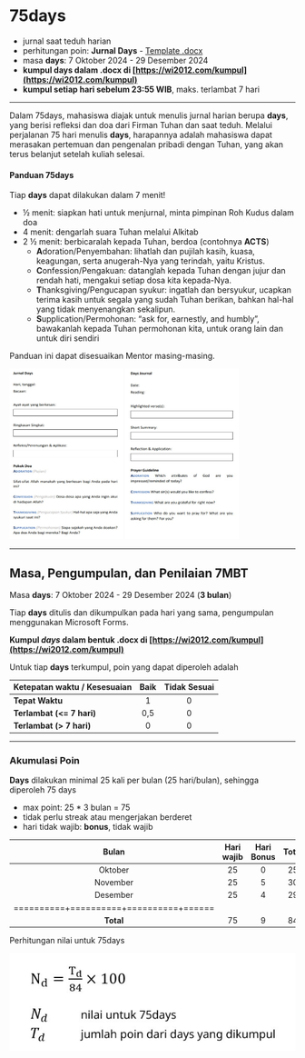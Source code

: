 # 75days

- jurnal saat teduh harian
- perhitungan poin: **Jurnal Days** - [Template .docx](./assets/docs/template-days.docx)
- masa **days**: 7 Oktober 2024 - 29 Desember 2024
- **kumpul days dalam .docx di [https://wi2012.com/kumpul](https://wi2012.com/kumpul)**
- **kumpul setiap hari sebelum 23:55 WIB**, maks. terlambat 7 hari

* * *

Dalam 75days, mahasiswa diajak untuk menulis jurnal harian berupa **days**, yang berisi refleksi dan doa dari Firman Tuhan dan saat teduh. Melalui perjalanan 75 hari menulis **days**, harapannya adalah mahasiswa dapat merasakan pertemuan dan pengenalan pribadi dengan Tuhan, yang akan terus belanjut setelah kuliah selesai.

#### Panduan 75days

Tiap **days** dapat dilakukan dalam 7 menit!
- ½ menit:	siapkan hati untuk menjurnal, minta pimpinan Roh Kudus dalam doa
- 4 menit: 	dengarlah suara Tuhan melalui Alkitab
- 2 ½ menit: 	berbicaralah kepada Tuhan, berdoa (contohnya **ACTS**)
    - **A**doration/Penyembahan: lihatlah dan pujilah kasih, kuasa, keagungan, serta anugerah-Nya yang terindah, yaitu Kristus.
    - **C**onfession/Pengakuan: datanglah kepada Tuhan dengan jujur dan rendah hati, mengakui setiap dosa kita kepada-Nya.
    - **T**hanksgiving/Pengucapan syukur: ingatlah dan bersyukur, ucapkan terima kasih untuk segala yang sudah Tuhan berikan, bahkan hal-hal yang tidak menyenangkan sekalipun.
    - **S**upplication/Permohonan: “ask for, earnestly, and humbly”, bawakanlah kepada Tuhan permohonan kita, untuk orang lain dan untuk diri sendiri

Panduan ini dapat disesuaikan Mentor masing-masing.

<img src="./assets/img/days-id.jpg" width="200" height="300">
<img src="./assets/img/days-en.jpg" width="200" height="300">

* * *

## Masa, Pengumpulan, dan Penilaian 7MBT

Masa **days**: 7 Oktober 2024 - 29 Desember 2024 (**3 bulan**)

Tiap **days** ditulis dan dikumpulkan pada hari yang sama, pengumpulan menggunakan Microsoft Forms.

**Kumpul _days_ dalam bentuk .docx di [https://wi2012.com/kumpul](https://wi2012.com/kumpul)**

Untuk tiap **days** terkumpul, poin yang dapat diperoleh adalah

| Ketepatan waktu / Kesesuaian | Baik | Tidak Sesuai |
|:-----------------------------|:----:|:-----------:|
| **Tepat Waktu** | 1 | 0 |
| **Terlambat (<= 7 hari)** | 0,5 | 0 |
| **Terlambat (> 7 hari)** | 0 | 0 |

* * *

### Akumulasi Poin

**Days** dilakukan minimal 25 kali per bulan (25 hari/bulan), sehingga diperoleh 75 days
- max point: 25 * 3 bulan = 75
- tidak perlu streak atau mengerjakan berderet
- hari tidak wajib: **bonus**, tidak wajib

| Bulan | Hari wajib | Hari Bonus | Total |
|:-----:|:---------:|:---------:|:-----:|
| Oktober | 25 | 0 | 25 |
| November | 25 | 5 | 30 |
| Desember | 25 | 4 | 29 |
|==========+==========+==========+======|
| **Total** | 75 | 9 | 84 |

Perhitungan nilai untuk 75days

![Perhitungan Akhir](./assets/img/eq-75days.jpg)
